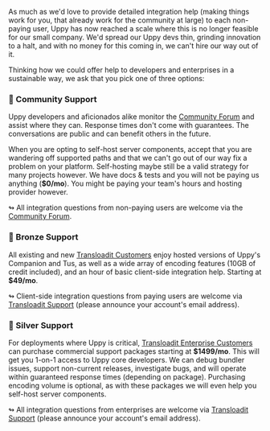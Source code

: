 <!-- WARNING! This file was injected. Please edit in ".github/ISSUE_TEMPLATE/integration_help.md" instead and run "update.js" -->

As much as we'd love to provide detailed integration help (making things work for you, that already work for the community at large) to each non-paying user, Uppy has now reached a scale where this is no longer feasible for our small company. We'd spread our Uppy devs thin, grinding innovation to a halt, and with no money for this coming in, we can't hire our way out of it.

Thinking how we could offer help to developers and enterprises in a sustainable way, we ask that you pick one of three options:

### 🦄 Community Support

Uppy developers and aficionados alike monitor the [Community Forum](https://community.transloadit.com/c/uppy) and assist where they can. Response times don't come with guarantees. The conversations are public and can benefit others in the future. 

When you are opting to self-host server components, accept that you are wandering off supported paths and that we can't go out of our way fix a problem on your platform. Self-hosting maybe still be a valid strategy for many projects however. We have docs & tests and you will not be paying us anything (**$0/mo**). You might be paying your team's hours and hosting provider however.

↬ All integration questions from non-paying users are welcome via the [Community Forum](https://community.transloadit.com/c/uppy).

### 🥉 Bronze Support

All existing and new [Transloadit Customers](https://transloadit.com/pricing/) enjoy hosted versions of Uppy's Companion and Tus, as well as a wide array of encoding features (10GB of credit included), and an hour of basic client-side integration help. Starting at **$49/mo**. 

↬ Client-side integration questions from paying users are welcome via [Transloadit Support](https://transloadit.com/support/) (please announce your account's email address).

### 🥈 Silver Support

For deployments where Uppy is critical, [Transloadit Enterprise Customers](https://transloadit.com/pricing/) can purchase commercial support packages starting at **$1499/mo**. This will get you 1-on-1 access to Uppy core developers. We can debug bundler issues, support non-current releases, investigate bugs, and will operate within guaranteed response times (depending on package). Purchasing encoding volume is optional, as with these packages we will even help you self-host server components.

↬ All integration questions from enterprises are welcome via [Transloadit Support](https://transloadit.com/support/) (please announce your account's email address).
